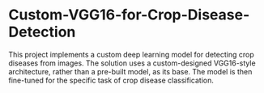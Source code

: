 # Custom-VGG16-for-Crop-Disease-Detection
This project implements a custom deep learning model for detecting crop diseases from images. The solution uses a custom-designed VGG16-style architecture, rather than a pre-built model, as its base. The model is then fine-tuned for the specific task of crop disease classification.
